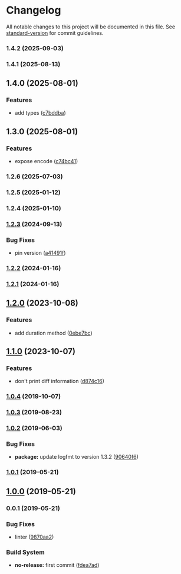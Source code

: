 # Changelog

All notable changes to this project will be documented in this file. See [standard-version](https://github.com/conventional-changelog/standard-version) for commit guidelines.

### 1.4.2 (2025-09-03)

### 1.4.1 (2025-08-13)

## 1.4.0 (2025-08-01)


### Features

* add types ([c7bddba](https://github.com/Kikobeats/debug-logfmt/commit/c7bddbaed215472e466fd277471e05862e823846))

## 1.3.0 (2025-08-01)


### Features

* expose encode ([c74bc41](https://github.com/Kikobeats/debug-logfmt/commit/c74bc413fd0b773f672eb9d0baadee6fc2d2b32e))

### 1.2.6 (2025-07-03)

### 1.2.5 (2025-01-12)

### 1.2.4 (2025-01-10)

### [1.2.3](https://github.com/Kikobeats/debug-logfmt/compare/v1.2.2...v1.2.3) (2024-09-13)


### Bug Fixes

* pin version ([a41491f](https://github.com/Kikobeats/debug-logfmt/commit/a41491feee8961907d2c2286d62f5128ac17ce81))

### [1.2.2](https://github.com/Kikobeats/debug-logfmt/compare/v1.2.1...v1.2.2) (2024-01-16)

### [1.2.1](https://github.com/Kikobeats/debug-logfmt/compare/v1.2.0...v1.2.1) (2024-01-16)

## [1.2.0](https://github.com/Kikobeats/debug-logfmt/compare/v1.1.0...v1.2.0) (2023-10-08)


### Features

* add duration method ([0ebe7bc](https://github.com/Kikobeats/debug-logfmt/commit/0ebe7bc779d22adf96df072a4476332911bd5ff3))

## [1.1.0](https://github.com/Kikobeats/debug-logfmt/compare/v1.0.4...v1.1.0) (2023-10-07)


### Features

* don't print diff information ([d874c16](https://github.com/Kikobeats/debug-logfmt/commit/d874c1643f2fb428b0fda59187765a0cc946188d))

### [1.0.4](https://github.com/Kikobeats/debug-logfmt/compare/v1.0.3...v1.0.4) (2019-10-07)

### [1.0.3](https://github.com/Kikobeats/debug-logfmt/compare/v1.0.2...v1.0.3) (2019-08-23)

### [1.0.2](https://github.com/Kikobeats/debug-logfmt/compare/v1.0.1...v1.0.2) (2019-06-03)


### Bug Fixes

* **package:** update logfmt to version 1.3.2 ([90640f6](https://github.com/Kikobeats/debug-logfmt/commit/90640f6))



### [1.0.1](https://github.com/Kikobeats/debug-logfmt/compare/v1.0.0...v1.0.1) (2019-05-21)



## [1.0.0](https://github.com/Kikobeats/debug-logfmt/compare/v0.0.1...v1.0.0) (2019-05-21)



### 0.0.1 (2019-05-21)


### Bug Fixes

* linter ([9870aa2](https://github.com/Kikobeats/debug-logfmt/commit/9870aa2))


### Build System

* **no-release:** first commit ([fdea7ad](https://github.com/Kikobeats/debug-logfmt/commit/fdea7ad))

